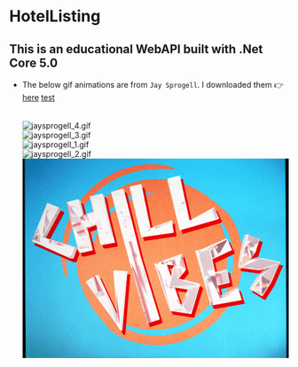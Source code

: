 # HotelListing
## This is an educational WebAPI built with .Net Core 5.0
- The below gif animations are from `Jay Sprogell`. I downloaded them 👉 [here](https://giphy.com/jaysprogell) <a href="https://giphy.com/jaysprogell" target="_blank">test</a>
<br><br><br>
![jaysprogell_4.gif](jaysprogell_4.gif "Jay Sprogell") <br> ![jaysprogell_3.gif](jaysprogell_3.gif "Jay Sprogell") <br> ![jaysprogell_1.gif](jaysprogell_1.gif "Jay Sprogell") <br> ![jaysprogell_2.gif](jaysprogell_2.gif "Jay Sprogell") <br> ![jaysprogell_5.gif](jaysprogell_5.gif "Jay Sprogell") <br> 


